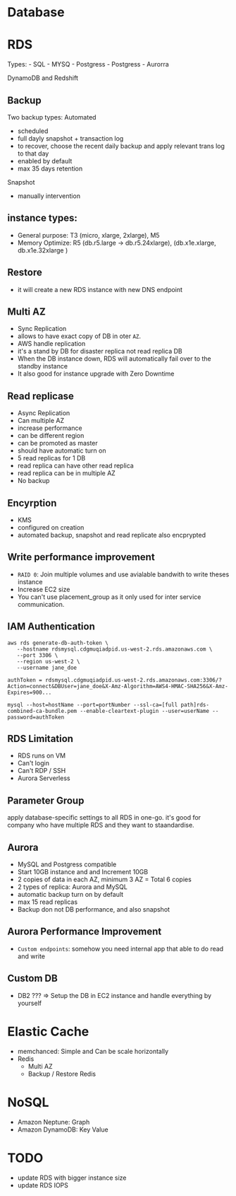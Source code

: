 # Database 

# RDS
Types:
    - SQL           - MYSQ
    - Postgress     - Postgress         - Aurorra

DynamoDB and Redshift

## Backup 
Two backup types:
Automated
- scheduled 
- full dayly snapshot + transaction log
- to recover, choose the recent daily backup and apply relevant trans log to that day
- enabled by default
- max 35 days retention

Snapshot
- manually intervention

## instance types:
- General purpose: T3 (micro, xlarge, 2xlarge), M5
- Memory Optimize: R5 (db.r5.large	-> db.r5.24xlarge), (db.x1e.xlarge, db.x1e.32xlarge	)

## Restore
- it will create a new RDS instance with new DNS endpoint


## Multi AZ
- Sync Replication
- allows to have exact copy of DB in oter `AZ`.
- AWS handle replication
- it's a stand by DB for disaster replica not read replica DB
- When the DB instance down, RDS will automatically fail over to the standby instance
- It also good for instance upgrade with Zero Downtime


## Read replicase
- Async Replication
- Can multiple AZ
- increase performance
- can be different region
- can be promoted as master
- should have automatic turn on
- 5 read replicas for 1 DB
- read replica can have other read replica
- read replica can be in multiple AZ
- No backup

## Encyrption
- KMS
- configured on creation
- automated backup, snapshot and read replicate also encprypted

## Write performance improvement
- `RAID 0`: Join multiple volumes and use avialable bandwith to write theses instance
- Increase EC2 size
- You can't use placement_group as it only used for inter service communication. 

## IAM Authentication
```
aws rds generate-db-auth-token \
   --hostname rdsmysql.cdgmuqiadpid.us-west-2.rds.amazonaws.com \
   --port 3306 \
   --region us-west-2 \
   --username jane_doe   

authToken = rdsmysql.cdgmuqiadpid.us-west-2.rds.amazonaws.com:3306/?Action=connect&DBUser=jane_doe&X-Amz-Algorithm=AWS4-HMAC-SHA256&X-Amz-Expires=900...

mysql --host=hostName --port=portNumber --ssl-ca=[full path]rds-combined-ca-bundle.pem --enable-cleartext-plugin --user=userName --password=authToken

```

## RDS Limitation
- RDS runs on VM
- Can't login
- Can't RDP / SSH
- Aurora Serverless

## Parameter Group
apply database-specific settings to all RDS in one-go. it's good for company who have multiple RDS and they want to staandardise.

## Aurora
- MySQL and Postgress compatible
- Start 10GB instance and and Increment 10GB
- 2 copies of data in each AZ, minimum 3 AZ = Total 6 copies
- 2 types of replica: Aurora and MySQL
- automatic backup turn on by default
- max 15 read replicas
- Backup don not DB performance, and also snapshot

## Aurora Performance Improvement
- `Custom endpoints`: somehow you need internal app that able to do read and write 

## Custom DB
- DB2 ??? => Setup the DB in EC2 instance and handle everything by yourself

# Elastic Cache
- memchanced: Simple and Can be scale horizontally
- Redis
    - Multi AZ
    - Backup / Restore Redis


# NoSQL
- Amazon Neptune: Graph
- Amazon DynamoDB: Key Value

# TODO
- update RDS with bigger instance size
- update RDS IOPS